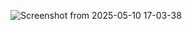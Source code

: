 ![Screenshot from 2025-05-10 17-03-38](https://github.com/user-attachments/assets/d03273ec-7a97-44af-8cd6-617a2754709a)
